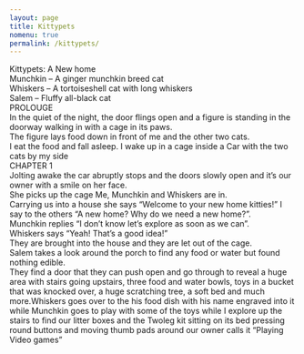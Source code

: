 ```yaml
---
layout: page
title: Kittypets
nomenu: true
permalink: /kittypets/
---
```

Kittypets:  A New home  
Munchkin – A ginger munchkin breed cat  
Whiskers – A tortoiseshell cat with long whiskers   
Salem – Fluffy all-black cat  
PROLOUGE  
In the quiet of the night, the door flings open and a figure is standing in the doorway walking in with a cage in its paws.  
The figure lays food down in front of me and the other two cats.  
I eat the food and fall asleep. I wake up in a cage inside a Car with the two cats by my side  
CHAPTER 1  
Jolting awake the car abruptly stops and the doors slowly open and it’s our owner with a smile on her face.  
She picks up the cage Me, Munchkin and Whiskers are in.  
Carrying us into a house she says “Welcome to your new home kitties!” I say to the others “A new home? Why do we need a new home?”.  
Munchkin replies “I don’t know let’s explore as soon as we can”.  
Whiskers says “Yeah! That’s a good idea!”  
They are brought into the house and they are let out of the cage.  
Salem takes a look around the porch to find any food or water but found nothing edible.  
They find a door that they can push open and go through to reveal a huge area with stairs going upstairs, three food and water bowls, toys in a bucket that was knocked over, a huge scratching tree, a soft bed and much more.Whiskers goes over to the his food dish with his name engraved into it while Munchkin goes to play with some of the toys while I explore up the stairs to find our litter boxes and the Twoleg kit sitting on its bed pressing round buttons and moving thumb pads around our owner calls it “Playing Video games”
